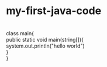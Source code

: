 # my-first-java-code
<br>
class main{
<br>
public static void main(string[]){
<br>
system.out.println("hello world")
<br>
}
<br>
}
